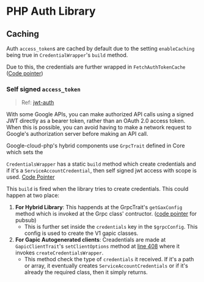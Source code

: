 # PHP Auth Library

## Caching

Auth `access_token`s are cached by default due to the setting `enableCaching` being true in `CredentialWrapper`'s `build` method.

Due to this, the credentials are further wrapped in `FetchAuthTokenCache` ([Code pointer](https://github.com/googleapis/gax-php/blob/main/src/CredentialsWrapper.php#L166-L173))

### Self signed `access_token`

> Ref: [jwt-auth](https://developers.google.com/identity/protocols/oauth2/service-account#jwt-auth)

With some Google APIs, you can make authorized API calls using a signed JWT directly as a bearer token, rather than an OAuth 2.0 access token. When this is possible, you can avoid having to make a network request to Google's authorization server before making an API call.

Google-cloud-php's hybrid components use `GrpcTrait` defined in Core which sets the

`CredentialsWrapper` has a static `build` method which create credentials and if it's a `ServiceAccountCredential`, then self signed jwt access with scope is used. [Code Pointer](https://github.com/googleapis/gax-php/blob/532d501201556db0258359882793681938f16abe/src/CredentialsWrapper.php#L160C1-L164C10)

This `build` is fired when the library tries to create credentials. This could happen at two place:

1) **For Hybrid Library**: This happends at the GrpcTrait's `getGaxConfig` method which is invoked at the Grpc class' contructor. ([code pointer](https://github.com/googleapis/google-cloud-php/blob/main/PubSub/src/Connection/Grpc.php#L109) for pubsub)
    - This is further set inside the `credentials` key in the `$grpcConfig`. This config is used to create the V1 gapic classes.
2) **For Gapic Autogenerated clients**: Creadentials are made at `GapicClientTrait`'s `setClientOptions` method at [line 408](https://github.com/googleapis/google-cloud-php/blob/main/PubSub/vendor/google/gax/src/GapicClientTrait.php#L408) where it invokes `createCredentialsWrapper`.
    - This method check the type of `credentials` it received. If it's a path or array, it eventually creates `ServiceAccountCredentials` or if it's already the required class, then it simply returns.

